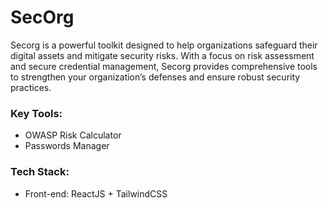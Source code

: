# SecOrg

Secorg is a powerful toolkit designed to help organizations safeguard their digital assets and mitigate security risks. With a focus on risk assessment and secure credential management, Secorg provides comprehensive tools to strengthen your organization’s defenses and ensure robust security practices.

### Key Tools:

- OWASP Risk Calculator
- Passwords Manager

### Tech Stack:

- Front-end: ReactJS + TailwindCSS
